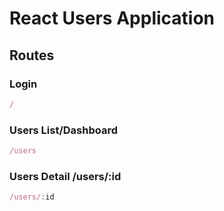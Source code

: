 # React Users Application

## Routes

### Login
```javascript
/
```
### Users List/Dashboard
```javascript
/users
```
### Users Detail /users/:id
```javascript
/users/:id
```
